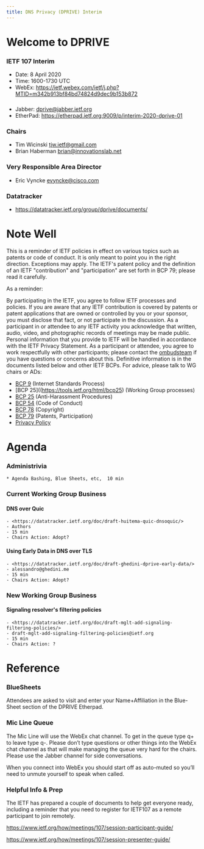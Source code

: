 ```yaml
---
title: DNS Privacy (DPRIVE) Interim 
---
```

# Welcome to DPRIVE 

### IETF 107 Interim 

* Date: 8 April 2020
* Time: 1600-1730 UTC
* WebEx: <https://ietf.webex.com/ietf/j.php?MTID=m342b913bf84bd74824d9dec9b153b872>

###
* Jabber:  <dprive@jabber.ietf.org>
* EtherPad: <https://etherpad.ietf.org:9009/p/interim-2020-dprive-01>

### Chairs
* Tim Wicinski <tjw.ietf@gmail.com>
* Brian Haberman <brian@innovationslab.net>

### Very Responsible Area Director
* Eric Vyncke <evyncke@cisco.com>

### Datatracker
* <https://datatracker.ietf.org/group/dprive/documents/>

# Note Well

This is a reminder of IETF policies in effect on various topics such as patents or code of conduct. It is only meant to point you in the right direction. Exceptions may apply. The IETF's patent policy and the definition of an IETF "contribution" and "participation" are set forth in BCP 79; please read it carefully.

As a reminder:

By participating in the IETF, you agree to follow IETF processes and policies.
If you are aware that any IETF contribution is covered by patents or patent applications that are 
owned or controlled by you or your sponsor, you must disclose that fact, or not participate in the discussion.
As a participant in or attendee to any IETF activity you acknowledge that written, audio, video, 
and photographic records of meetings may be made public.
Personal information that you provide to IETF will be handled in accordance with the IETF Privacy Statement.
As a participant or attendee, you agree to work respectfully with other participants; 
please contact the [ombudsteam](https://www.ietf.org/contact/ombudsteam/) if you have questions or concerns about this.
Definitive information is in the documents listed below and other IETF BCPs. For advice, please talk to WG chairs or ADs:

* [BCP 9](https://tools.ietf.org/html/bcp9) (Internet Standards Process)
* [BCP 25]((https://tools.ietf.org/html/bcp25) (Working Group processes)
* [BCP 25](https://tools.ietf.org/html/bcp25) (Anti-Harassment Procedures)
* [BCP 54](https://tools.ietf.org/html/bcp54) (Code of Conduct)
* [BCP 78](https://tools.ietf.org/html/bcp78) (Copyright)
* [BCP 79](https://tools.ietf.org/html/bcp79) (Patents, Participation)
* [Privacy Policy](https://www.ietf.org/privacy-policy/)

# Agenda

### Administrivia
    * Agenda Bashing, Blue Sheets, etc,  10 min

### Current Working Group Business

####   DNS over Quic

    - <https://datatracker.ietf.org/doc/draft-huitema-quic-dnsoquic/>
    - Authors
    - 15 min
    - Chairs Action: Adopt?

####   Using Early Data in DNS over TLS

    - <https://datatracker.ietf.org/doc/draft-ghedini-dprive-early-data/>
    - alessandro@ghedini.me
    - 15 min
    - Chairs Action: Adopt?

### New Working Group Business

####   Signaling resolver's filtering policies

    - <https://datatracker.ietf.org/doc/draft-mglt-add-signaling-filtering-policies/>
    - draft-mglt-add-signaling-filtering-policies@ietf.org
    - 15 min
    - Chairs Action: ?

# Reference 

### BlueSheets

Attendees are asked to visit and enter your Name+Affiliation in the Blue-Sheet section of the DPRIVE Etherpad.

### Mic Line Queue

The Mic Line will use the WebEx chat channel.  To get in the queue type q+ to leave type q-.
Please don’t type questions or other things into the WebEx chat channel as that will make
managing the queue very hard for the chairs.  Please use the Jabber channel for side conversations.
 
When you connect into WebEx you should start off as auto-muted so you’ll 
need to unmute yourself to speak when called.

### Helpful Info & Prep

The IETF has prepared a couple of documents to help get everyone ready, 
including a reminder that you need to register for IETF107 as a remote participant to join remotely.
 
  <https://www.ietf.org/how/meetings/107/session-participant-guide/>
 
  <https://www.ietf.org/how/meetings/107/session-presenter-guide/>
